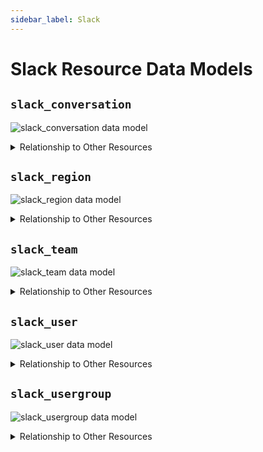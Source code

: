 ```yaml
---
sidebar_label: Slack
---
```


# Slack Resource Data Models

## `slack_conversation`

![slack_conversation data model](./img/slack_conversation.svg)

<details>
<summary>Relationship to Other Resources</summary>
<div>

![slack_conversation relationships](./img/slack_conversation_relationships.svg)

</div>
</details>

## `slack_region`

![slack_region data model](./img/slack_region.svg)

<details>
<summary>Relationship to Other Resources</summary>
<div>

![slack_region relationships](./img/slack_region_relationships.svg)

</div>
</details>

## `slack_team`

![slack_team data model](./img/slack_team.svg)

<details>
<summary>Relationship to Other Resources</summary>
<div>

![slack_team relationships](./img/slack_team_relationships.svg)

</div>
</details>

## `slack_user`

![slack_user data model](./img/slack_user.svg)

<details>
<summary>Relationship to Other Resources</summary>
<div>

![slack_user relationships](./img/slack_user_relationships.svg)

</div>
</details>

## `slack_usergroup`

![slack_usergroup data model](./img/slack_usergroup.svg)

<details>
<summary>Relationship to Other Resources</summary>
<div>

![slack_usergroup relationships](./img/slack_usergroup_relationships.svg)

</div>
</details>
